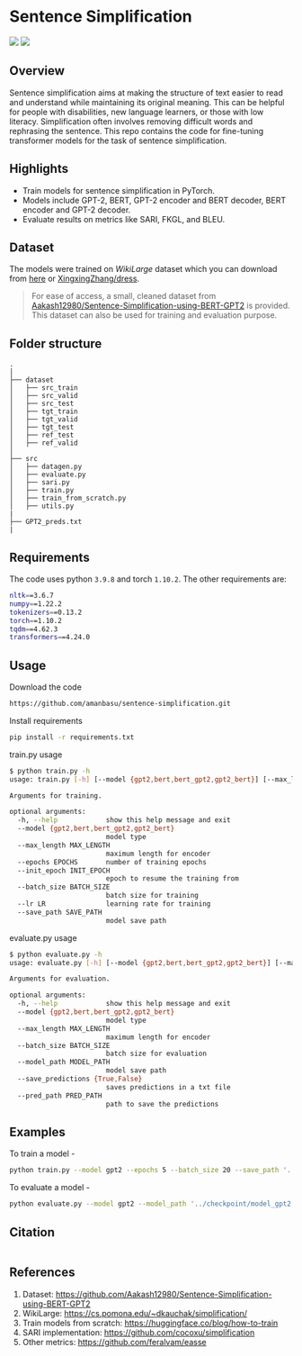 # Sentence Simplification

<img src="https://img.shields.io/badge/torch-1.10.2+cu102-green?logo=pytorch"/> <img src="https://img.shields.io/badge/python-3.9.8-blue?logo=python"/>

## Overview

Sentence simplification aims at making the structure of text easier to read and understand while maintaining its original meaning. This can be helpful for people with disabilities, new language learners, or those with low literacy. Simplification often involves removing difficult words and rephrasing the sentence. This repo contains the code for fine-tuning transformer models for the task of sentence simplification.

## Highlights

- Train models for sentence simplification in PyTorch.
- Models include GPT-2, BERT, GPT-2 encoder and BERT decoder, BERT encoder and GPT-2 decoder.
- Evaluate results on metrics like SARI, FKGL, and BLEU.

## Dataset

The models were trained on *WikiLarge* dataset which you can download from [here](https://cs.pomona.edu/~dkauchak/simplification/) or [XingxingZhang/dress](https://github.com/XingxingZhang/dress).

> For ease of access, a small, cleaned dataset from [Aakash12980/Sentence-Simplification-using-BERT-GPT2](https://github.com/Aakash12980/Sentence-Simplification-using-BERT-GPT2) is provided. This dataset can also be used for training and evaluation purpose.

## Folder structure

```
.
│
├── dataset
│   ├── src_train
│   ├── src_valid
│   ├── src_test
│   ├── tgt_train
│   ├── tgt_valid
│   ├── tgt_test
│   ├── ref_test
│   ├── ref_valid
│
├── src
│   ├── datagen.py
│   ├── evaluate.py
│   ├── sari.py
│   ├── train.py
│   ├── train_from_scratch.py
│   ├── utils.py
|
├── GPT2_preds.txt
|
```

## Requirements

The code uses python `3.9.8` and torch `1.10.2`. The other requirements are:

```bash
nltk==3.6.7
numpy==1.22.2
tokenizers==0.13.2
torch==1.10.2
tqdm==4.62.3
transformers==4.24.0
```

## Usage

Download the code

```bash
https://github.com/amanbasu/sentence-simplification.git
```

Install requirements

```bash
pip install -r requirements.txt
```

train.py usage

```bash
$ python train.py -h
usage: train.py [-h] [--model {gpt2,bert,bert_gpt2,gpt2_bert}] [--max_length MAX_LENGTH] [--epochs EPOCHS] [--init_epoch INIT_EPOCH] [--batch_size BATCH_SIZE] [--lr LR] [--save_path SAVE_PATH]

Arguments for training.

optional arguments:
  -h, --help            show this help message and exit
  --model {gpt2,bert,bert_gpt2,gpt2_bert}
                        model type
  --max_length MAX_LENGTH
                        maximum length for encoder
  --epochs EPOCHS       number of training epochs
  --init_epoch INIT_EPOCH
                        epoch to resume the training from
  --batch_size BATCH_SIZE
                        batch size for training
  --lr LR               learning rate for training
  --save_path SAVE_PATH
                        model save path
```

evaluate.py usage

```bash
$ python evaluate.py -h
usage: evaluate.py [-h] [--model {gpt2,bert,bert_gpt2,gpt2_bert}] [--max_length MAX_LENGTH] [--batch_size BATCH_SIZE] [--model_path MODEL_PATH] [--save_predictions {True,False}] [--pred_path PRED_PATH]

Arguments for evaluation.

optional arguments:
  -h, --help            show this help message and exit
  --model {gpt2,bert,bert_gpt2,gpt2_bert}
                        model type
  --max_length MAX_LENGTH
                        maximum length for encoder
  --batch_size BATCH_SIZE
                        batch size for evaluation
  --model_path MODEL_PATH
                        model save path
  --save_predictions {True,False}
                        saves predictions in a txt file
  --pred_path PRED_PATH
                        path to save the predictions
```

## Examples

To train a model - 

```bash
python train.py --model gpt2 --epochs 5 --batch_size 20 --save_path '../checkpoint/model_gpt2.pt'
```

To evaluate a model -

```bash
python evaluate.py --model gpt2 --model_path '../checkpoint/model_gpt2.pt' --save_predictions True --pred_path '../predictions.txt'
```

## Citation

```
```

## References

1. Dataset: https://github.com/Aakash12980/Sentence-Simplification-using-BERT-GPT2
2. WikiLarge: https://cs.pomona.edu/~dkauchak/simplification/
3. Train models from scratch: https://huggingface.co/blog/how-to-train
4. SARI implementation: https://github.com/cocoxu/simplification
5. Other metrics: https://github.com/feralvam/easse

